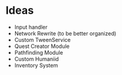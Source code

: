 # Ideas
- Input handler
- Network Rewrite (to be better organized)
- Custom TweenService
- Quest Creator Module
- Pathfinding Module
- Custom Humaniid
- Inventory System
